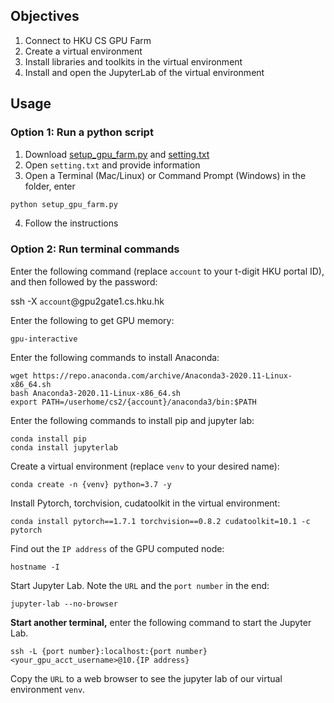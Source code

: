 
## __Objectives__
1. Connect to HKU CS GPU Farm
2. Create a virtual environment
3. Install libraries and toolkits in the virtual environment
4. Install and open the JupyterLab of the virtual environment



## __Usage__

### Option 1: Run a python script

1. Download <a href="https://github.com/WuKunhuan/HKU_COMP3340/blob/main/HKU%20CS%20GPU%20Farm/setup_gpu_farm.py" target="_blank">setup_gpu_farm.py</a> and <a href="https://github.com/WuKunhuan/HKU_COMP3340/blob/main/HKU%20CS%20GPU%20Farm/setting.txt" target="_blank">setting.txt</a>
2. Open ```setting.txt``` and provide information
3. Open a Terminal (Mac/Linux) or Command Prompt (Windows) in the folder, enter 
```python
python setup_gpu_farm.py
```
4. Follow the instructions

### Option 2: Run terminal commands

Enter the following command (replace ```account``` to your t-digit HKU portal ID), and then followed by the password: 

ssh -X ```account```@gpu2gate1.cs.hku.hk

Enter the following to get GPU memory: 

```
gpu-interactive
```

Enter the following commands to install Anaconda: 

```
wget https://repo.anaconda.com/archive/Anaconda3-2020.11-Linux-x86_64.sh
bash Anaconda3-2020.11-Linux-x86_64.sh
export PATH=/userhome/cs2/{account}/anaconda3/bin:$PATH
```

Enter the following commands to install pip and jupyter lab: 

```
conda install pip
conda install jupyterlab
```

Create a virtual environment (replace ```venv``` to your desired name): 

```
conda create -n {venv} python=3.7 -y
```

Install Pytorch, torchvision, cudatoolkit in the virtual environment: 

```
conda install pytorch==1.7.1 torchvision==0.8.2 cudatoolkit=10.1 -c pytorch
```

Find out the ```IP address``` of the GPU computed node: 

```
hostname -I
```

Start Jupyter Lab. Note the ```URL``` and the ```port number``` in the end: 

```
jupyter-lab --no-browser
```

__Start another terminal,__ enter the following command to start the Jupyter Lab. 
```
ssh -L {port number}:localhost:{port number} <your_gpu_acct_username>@10.{IP address}
```

Copy the ```URL``` to a web browser to see the jupyter lab of our virtual environment ```venv```. 
